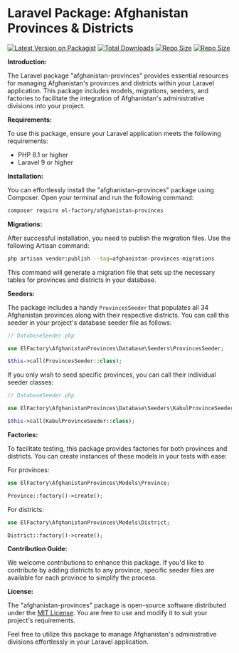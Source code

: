 # Laravel Package: Afghanistan Provinces & Districts
[![Latest Version on Packagist](https://img.shields.io/packagist/v/el-factory/afghanistan-provinces.svg?style=flat-square)](https://packagist.org/packages/el-factory/afghanistan-provinces)
[![Total Downloads](https://img.shields.io/packagist/dt/el-factory/afghanistan-provinces?style=flat-square)](https://packagist.org/packages/el-factory/afghanistan-provinces)
[![Repo Size](https://img.shields.io/github/repo-size/el-factory/afghanistan-provinces?style=flat-square)](https://packagist.org/packages/el-factory/afghanistan-provinces)
[![Repo Size](https://img.shields.io/packagist/l/el-factory/afghanistan-provinces?style=flat-square)](https://packagist.org/packages/el-factory/afghanistan-provinces)


**Introduction:**

The Laravel package "afghanistan-provinces" provides essential resources for managing Afghanistan's provinces and districts within your Laravel application. This package includes models, migrations, seeders, and factories to facilitate the integration of Afghanistan's administrative divisions into your project.

**Requirements:**

To use this package, ensure your Laravel application meets the following requirements:

- PHP 8.1 or higher
- Laravel 9 or higher

**Installation:**

You can effortlessly install the "afghanistan-provinces" package using Composer. Open your terminal and run the following command:

```bash
composer require el-factory/afghanistan-provinces
```

**Migrations:**

After successful installation, you need to publish the migration files. Use the following Artisan command:

```bash
php artisan vendor:publish --tag=afghanistan-provinces-migrations
```

This command will generate a migration file that sets up the necessary tables for provinces and districts in your database.

**Seeders:**

The package includes a handy `ProvincesSeeder` that populates all 34 Afghanistan provinces along with their respective districts. You can call this seeder in your project's database seeder file as follows:

```php
// DatabaseSeeder.php

use ElFactory\AfghanistanProvinces\Database\Seeders\ProvincesSeeder;

$this->call(ProvincesSeeder::class);
```

If you only wish to seed specific provinces, you can call their individual seeder classes:

```php
// DatabaseSeeder.php

use ElFactory\AfghanistanProvinces\Database\Seeders\KabulProvinceSeeder;

$this->call(KabulProvinceSeeder::class);
```

**Factories:**

To facilitate testing, this package provides factories for both provinces and districts. You can create instances of these models in your tests with ease:

For provinces:

```php
use ElFactory\AfghanistanProvinces\Models\Province;

Province::factory()->create();
```

For districts:

```php
use ElFactory\AfghanistanProvinces\Models\District;

District::factory()->create();
```

**Contribution Guide:**

We welcome contributions to enhance this package. If you'd like to contribute by adding districts to any province, specific seeder files are available for each province to simplify the process.

**License:**

The "afghanistan-provinces" package is open-source software distributed under the [MIT License](https://opensource.org/licenses/MIT). You are free to use and modify it to suit your project's requirements.

Feel free to utilize this package to manage Afghanistan's administrative divisions effortlessly in your Laravel application.
